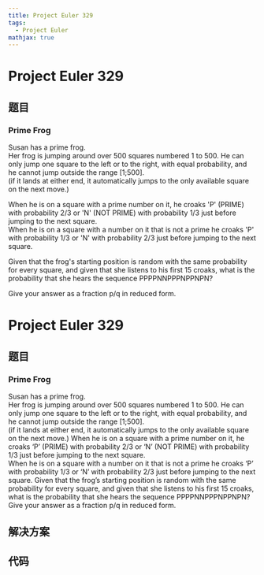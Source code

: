 ```yaml
---
title: Project Euler 329
tags:
  - Project Euler
mathjax: true
---
```

<escape><!-- more --></escape>
    
# Project Euler 329
## 题目
### Prime Frog

Susan has a prime frog.<br />
Her frog is jumping around over 500 squares numbered 1 to 500.
He can only jump one square to the left or to the right, with equal probability, and he cannot jump outside the range [1;500].<br />(if it lands at either end, it automatically jumps to the only available square on the next move.)


When he is on a square with a prime number on it, he croaks 'P' (PRIME) with probability 2/3 or 'N' (NOT PRIME) with probability 1/3 just before jumping to the next square.<br />
When he is on a square with a number on it that is not a prime he croaks 'P' with probability 1/3 or 'N' with probability 2/3 just before jumping to the next square.


Given that the frog's starting position is random with the same probability for every square, and given that she listens to his first 15 croaks, what is the probability that she hears the sequence PPPPNNPPPNPPNPN?

Give your answer as a fraction p/q in reduced form.



# Project Euler 329
## 题目
### Prime Frog

Susan has a prime frog.<br>Her frog is jumping around over 500 squares numbered 1 to 500. He can only jump one square to the left or to the right, with equal probability, and he cannot jump outside the range [1;500].<br>(if it lands at either end, it automatically jumps to the only available square on the next move.)
When he is on a square with a prime number on it, he croaks ‘P’ (PRIME) with probability 2/3 or ‘N’ (NOT PRIME) with probability 1/3 just before jumping to the next square.<br>When he is on a square with a number on it that is not a prime he croaks ‘P’ with probability 1/3 or ‘N’ with probability 2/3 just before jumping to the next square.
Given that the frog’s starting position is random with the same probability for every square, and given that she listens to his first 15 croaks, what is the probability that she hears the sequence PPPPNNPPPNPPNPN?
Give your answer as a fraction p/q in reduced form.


## 解决方案


## 代码


